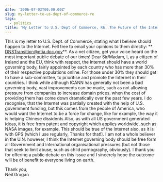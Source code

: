 ```yaml
---
date: '2006-07-03T00:00:00Z'
slug: my-letter-to-us-dept-of-commerce-re
tags:
  - politics
title: 'My Letter to U.S. Dept of Commerce, RE: The Future of the Internet'
---
```


This is my letter to U.S. Dept. of Commerce, stating what I believe should
happen to the Internet. Fell free to email your opinions to them directly: **
[DNSTransition@ntia.doc.gov][]**. As a net citizen, get your voice heard on the
most important public debate of our times! Dear Sir/Madam, I, as a citizen of
Ireland and the EU, think with respect, the Internet should have a world
governing body, fairly appointed by each country who has more than 30% of their
respective populations online. For those under 30% they should get to have a
sub-committee, to prioritise and promote the Internet in their countries. I
think while although ICANN has generally not been a bad governing body, vast
improvements can be made, such as not allowing pressure from companies to
increase domain prices, when the cost of providing them has come down
dramatically over the past few years. I do recognise, that the Internet was
partially created with the help of U.S. government funding, but this comes from
the people of America, who would want the Internet to be a force for change,
like for example, the way it is helping Chinese dissidents.Also, as with all US
government generated ideas, it is free from patent and copyright which applies
worldwide, such as NASA images, for example. This should be true of the Internet
also, as it is with GPS (which I use regularly, Thanks for that!). I am not a
whole believer in the U.N. however, I think the Internet governing body should
be free form all Government and International organisational pressures (but not
those that seek to limit abuse, such as child pornography, obviously). I thank
you for offering a public debate on this issue and I sincerely hope the outcome
will be of benefit to everyone living on earth.

Thank you,  
Neil Grogan

[DNSTransition@ntia.doc.gov]: DNSTransition@ntia.doc.gov
